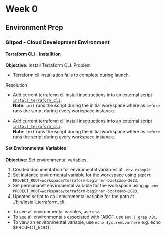 # Week 0

## Environment Prep
### Gitpod - Cloud Development Environment

#### Terraform CLI - Installtion
**Objective:** Install Terraform CLI.
Problem
- Terraform cli installation fails to complete during launch.

Resolution

- Add current terraform cli install insctructions into an external script [`install_terraform_cli`](/bin/install_terraform_cli).   
**Note:** `init` runs the script during the initial workspace where as  `before` runs the script during every workspace instance.

- Add current terraform cli install insctructions into an external script [`install_terraform_cli`](/.bin/install_terraform_cli).    
**Note:** `init` runs the script during the initial workspace where as  `before` runs the script during every workspace instance.      

#### Set Environmental Variables
**Objective:** Set environmental variables.
1. Created documentation for enviromental variables at `.env.example`
2. Set instance enviromental variable for the workspace using `export PROJECT_ROOT=workspace/terraform-beginner-bootcamp-2023`.
3. Set permananet enviromental variable for the workspace using `gp env PROJECT_ROOT=workspace/terraform-beginner-bootcamp-2023`.
4. Updated script to call enviromental variable for the path at [./bin/install_terraform_cli](https://github.com/kmb40/terraform-beginner-bootcamp-2023/commit/c3f91b5859b0f9a9155bee648c1b3d6bc3464f92).

- To see all environmental varibles, use `env`.
- To see all environmentals associated with "ABC", use `env | grep ABC`.
- To view an environmental variable, use `echo $yourenvvarhere` e.g. echo $PROJECT_ROOT.